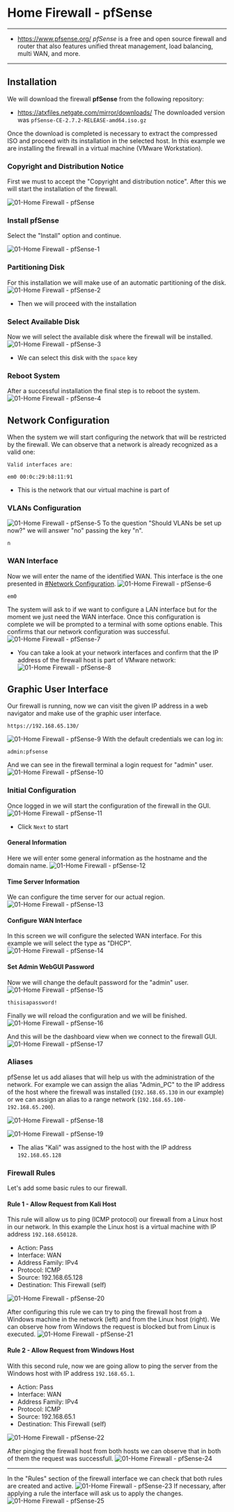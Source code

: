 # Home Firewall - pfSense

***
- https://www.pfsense.org/
_pfSense_ is a free and open source firewall and router that also features unified threat management, load balancing, multi WAN, and more.
***

## Installation
We will download the firewall **pfSense** from the following repository:
- https://atxfiles.netgate.com/mirror/downloads/
The downloaded version was `pfSense-CE-2.7.2-RELEASE-amd64.iso.gz`

Once the download is completed is necessary to extract the compressed ISO and proceed with its installation in the selected host. In this example we are installing the firewall in a virtual machine (VMware Workstation).

### Copyright and Distribution Notice
First we must to accept the "Copyright and distribution notice". After this we will start the installation of the firewall.

![01-Home Firewall - pfSense](00-Assets/01-Home%20Firewall%20-%20pfSense.png)

### Install pfSense
Select the "Install" option and continue.

![01-Home Firewall - pfSense-1](00-Assets/01-Home%20Firewall%20-%20pfSense-1.png)

### Partitioning Disk
For this installation we will make use of an automatic partitioning of the disk.
![01-Home Firewall - pfSense-2](00-Assets/01-Home%20Firewall%20-%20pfSense-2.png)
- Then we will proceed with the installation

### Select Available Disk
Now we will select the available disk where the firewall will be installed.
![01-Home Firewall - pfSense-3](00-Assets/01-Home%20Firewall%20-%20pfSense-3.png)
- We can select this disk with the `space` key

### Reboot System
After a successful installation the final step is to reboot the system.
![01-Home Firewall - pfSense-4](00-Assets/01-Home%20Firewall%20-%20pfSense-4.png)


## Network Configuration
When the system we will start configuring the network that will be restricted by the firewall. We can observe that a network is already recognized as a valid one:
```shell
Valid interfaces are:

em0 00:0c:29:b8:11:91
```
- This is the network that our virtual machine is part of
### VLANs Configuration
![01-Home Firewall - pfSense-5](00-Assets/01-Home%20Firewall%20-%20pfSense-5.png)
To the question "Should VLANs be set up now?" we will answer "no" passing the key "n".
```shell
n
```

### WAN Interface
Now we will enter the name of the identified WAN. This interface is the one presented in [#Network Configuration](#Network%20Configuration).
![01-Home Firewall - pfSense-6](00-Assets/01-Home%20Firewall%20-%20pfSense-6.png)
```shell
em0
```

The system will ask to if we want to configure a LAN interface but for the moment we just need the WAN interface. Once this configuration is complete we will be prompted to a terminal with some options enable. This confirms that our network configuration was successful.
![01-Home Firewall - pfSense-7](00-Assets/01-Home%20Firewall%20-%20pfSense-7.png)
- You can take a look at your network interfaces and confirm that the IP address of the firewall host is part of VMware network:
![01-Home Firewall - pfSense-8](00-Assets/01-Home%20Firewall%20-%20pfSense-8.png)


## Graphic User Interface
Our firewall is running, now we can visit the given IP address in a web navigator and make use of the graphic user interface.
```shell
https://192.168.65.130/
```
![01-Home Firewall - pfSense-9](00-Assets/01-Home%20Firewall%20-%20pfSense-9.png)
With the default credentials we can log in:
```shell
admin:pfsense
```

And we can see in the firewall terminal a login request for "admin" user.
![01-Home Firewall - pfSense-10](00-Assets/01-Home%20Firewall%20-%20pfSense-10.png)

### Initial Configuration
Once logged in we will start the configuration of the firewall in the GUI.
![01-Home Firewall - pfSense-11](00-Assets/01-Home%20Firewall%20-%20pfSense-11.png)
- Click `Next` to start
#### General Information
Here we will enter some general information as the hostname and the domain name.
![01-Home Firewall - pfSense-12](00-Assets/01-Home%20Firewall%20-%20pfSense-12.png)
#### Time Server Information
We can configure the time server for our actual region.
![01-Home Firewall - pfSense-13](00-Assets/01-Home%20Firewall%20-%20pfSense-13.png)
#### Configure WAN Interface
In this screen we will configure the selected WAN interface. For this example we will select the type as "DHCP".
![01-Home Firewall - pfSense-14](00-Assets/01-Home%20Firewall%20-%20pfSense-14.png)
#### Set Admin WebGUI Password
Now we will change the default password for the "admin" user.
![01-Home Firewall - pfSense-15](00-Assets/01-Home%20Firewall%20-%20pfSense-15.png)
```shell
thisisapassword!
```

Finally we will reload the configuration and we will be finished.
![01-Home Firewall - pfSense-16](00-Assets/01-Home%20Firewall%20-%20pfSense-16.png)

And this will be the dashboard view when we connect to the firewall GUI.
![01-Home Firewall - pfSense-17](00-Assets/01-Home%20Firewall%20-%20pfSense-17.png)


### Aliases
pfSense let us add aliases that will help us with the administration of the network. For example we can assign the alias "Admin_PC" to the IP address of the host where the firewall was installed (`192.168.65.130` in our example) or we can assign an alias to a range network (`192.168.65.100-192.168.65.200`).

![01-Home Firewall - pfSense-18](00-Assets/01-Home%20Firewall%20-%20pfSense-18.png)

![01-Home Firewall - pfSense-19](00-Assets/01-Home%20Firewall%20-%20pfSense-19.png)
- The alias "Kali" was assigned to the host with the IP address `192.168.65.128`

### Firewall Rules
Let's add some basic rules to our firewall.
#### Rule 1 - Allow Request from Kali Host
This rule will allow us to ping (ICMP protocol) our firewall from a Linux host in our network. In this example the Linux host is a virtual machine with IP address `192.168.650128`.

- Action: Pass
- Interface: WAN
- Address Family: IPv4
- Protocol: ICMP
- Source: 192.168.65.128
- Destination: This Firewall (self)

![01-Home Firewall - pfSense-20](00-Assets/01-Home%20Firewall%20-%20pfSense-20.png)

After configuring this rule we can try to ping the firewall host from a Windows machine in the network (left) and from the Linux host (right). We can observe how from Windows the request is blocked but from Linux is executed.
![01-Home Firewall - pfSense-21](00-Assets/01-Home%20Firewall%20-%20pfSense-21.png)

#### Rule 2 - Allow Request from Windows Host
With this second rule, now we are going allow to ping the server from the Windows host with IP address `192.168.65.1`.

- Action: Pass
- Interface: WAN
- Address Family: IPv4
- Protocol: ICMP
- Source: 192.168.65.1
- Destination: This Firewall (self)

![01-Home Firewall - pfSense-22](00-Assets/01-Home%20Firewall%20-%20pfSense-22.png)

After pinging the firewall host from both hosts we can observe that in both of them the request was successfull.
![01-Home Firewall - pfSense-24](00-Assets/01-Home%20Firewall%20-%20pfSense-24.png)

***
In the "Rules" section of the firewall interface we can check that both rules are created and active.
![01-Home Firewall - pfSense-23](00-Assets/01-Home%20Firewall%20-%20pfSense-23.png)
If necessary, after applying a rule the interface will ask us to apply the changes.
![01-Home Firewall - pfSense-25](00-Assets/01-Home%20Firewall%20-%20pfSense-25.png)



